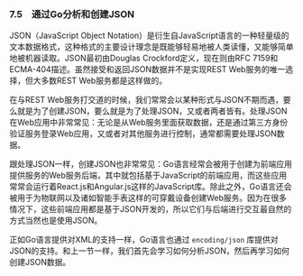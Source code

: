 ### 7.5　通过Go分析和创建JSON

JSON（JavaScript Object Notation）是衍生自JavaScript语言的一种轻量级的文本数据格式，这种格式的主要设计理念是既能够轻易地被人类读懂，又能够简单地被机器读取。JSON最初由Douglas Crockford定义，现在则由RFC 7159和ECMA-404描述。虽然接受和返回JSON数据并不是实现REST Web服务的唯一选择，但大多数REST Web服务都是这样做的。

在与REST Web服务打交道的时候，我们常常会以某种形式与JSON不期而遇，要么就是为了创建JSON，要么就是为了处理JSON，又或者两者皆有。处理JSON在Web应用中非常常见：无论是从Web服务里面获取数据，还是通过第三方身份验证服务登录Web应用，又或者对其他服务进行控制，通常都需要处理JSON数据。

跟处理JSON一样，创建JSON也非常常见：Go语言经常会被用于创建为前端应用提供服务的Web服务后端，其中就包括基于JavaScript的前端应用，而这些应用常常会运行着React.js和Angular.js这样的JavaScript库。除此之外，Go语言还会被用于为物联网以及诸如智能手表这样的可穿戴设备创建Web服务。因为在很多情况下，这些前端应用都是基于JSON开发的，所以它们与后端进行交互最自然的方式当然也是使用JSON。

正如Go语言提供对XML的支持一样，Go语言也通过 `encoding/json` 库提供对JSON的支持。和上一节一样，我们首先会学习如何分析JSON，然后再学习如何创建JSON数据。

